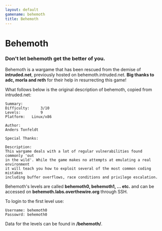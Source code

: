 ```yaml
---
layout: default
gamename: behemoth
title: Behemoth
---
```


Behemoth
========

### Don't let behemoth get the better of you.

Behemoth is a wargame that has been rescued from the demise of
**intruded.net**, previously hosted on behemoth.intruded.net. **Big
thanks to adc, morla and reth** for their help in resurrecting this
game!

What follows below is the original description of behemoth, copied from
intruded.net:

    Summary:
    Difficulty:     3/10
    Levels:         9
    Platform:   Linux/x86

    Author:
    Anders Tonfeldt

    Special Thanks:

    Description:
    This wargame deals with a lot of regular vulnerabilities found commonly 'out 
    in the wild'. While the game makes no attempts at emulating a real environment
    it will teach you how to exploit several of the most common coding mistakes 
    including buffer overflows, race conditions and privilege escalation.

Behemoth's levels are called **behemoth0, behemoth1, ... etc.** and can
be accessed on **behemoth.labs.overthewire.org** through SSH.

To login to the first level use:

    Username: behemoth0
    Passowrd: behemoth0

Data for the levels can be found in **/behemoth/**.
